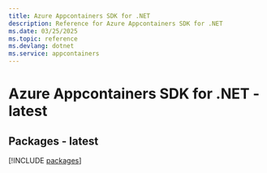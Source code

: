 ```yaml
---
title: Azure Appcontainers SDK for .NET
description: Reference for Azure Appcontainers SDK for .NET
ms.date: 03/25/2025
ms.topic: reference
ms.devlang: dotnet
ms.service: appcontainers
---
```

# Azure Appcontainers SDK for .NET - latest
## Packages - latest
[!INCLUDE [packages](appcontainers-index.md)]